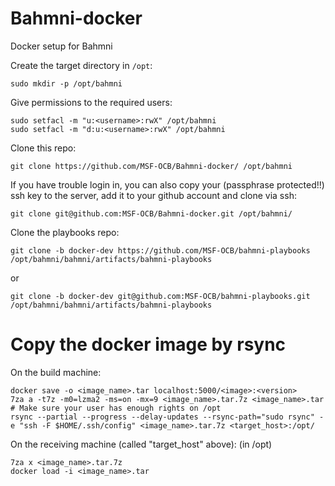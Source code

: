 # Bahmni-docker
Docker setup for Bahmni

Create the target directory in `/opt`:
```
sudo mkdir -p /opt/bahmni
```

Give permissions to the required users:
```
sudo setfacl -m "u:<username>:rwX" /opt/bahmni
sudo setfacl -m "d:u:<username>:rwX" /opt/bahmni
```

Clone this repo:
```
git clone https://github.com/MSF-OCB/Bahmni-docker/ /opt/bahmni
```

If you have trouble login in, you can also copy your (passphrase protected!!) ssh key to the server, add it to your github account and clone via ssh:
```
git clone git@github.com:MSF-OCB/Bahmni-docker.git /opt/bahmni/
```

Clone the playbooks repo:
```
git clone -b docker-dev https://github.com/MSF-OCB/bahmni-playbooks /opt/bahmni/bahmni/artifacts/bahmni-playbooks
```
or
```
git clone -b docker-dev git@github.com:MSF-OCB/bahmni-playbooks.git /opt/bahmni/bahmni/artifacts/bahmni-playbooks
```

# Copy the docker image by rsync

On the build machine:
```
docker save -o <image_name>.tar localhost:5000/<image>:<version>
7za a -t7z -m0=lzma2 -ms=on -mx=9 <image_name>.tar.7z <image_name>.tar
# Make sure your user has enough rights on /opt
rsync --partial --progress --delay-updates --rsync-path="sudo rsync" -e "ssh -F $HOME/.ssh/config" <image_name>.tar.7z <target_host>:/opt/
```

On the receiving machine (called "target_host" above): (in /opt)
```
7za x <image_name>.tar.7z
docker load -i <image_name>.tar
```
